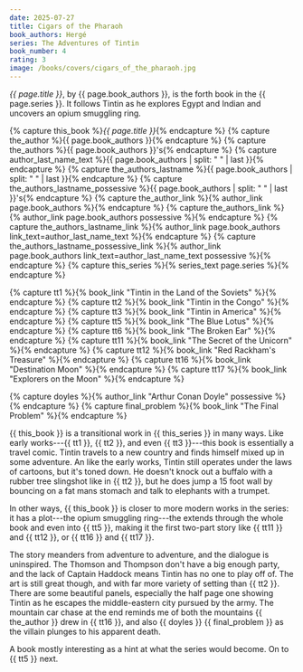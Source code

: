 ```yaml
---
date: 2025-07-27
title: Cigars of the Pharaoh
book_authors: Hergé
series: The Adventures of Tintin
book_number: 4
rating: 3
image: /books/covers/cigars_of_the_pharaoh.jpg
---
```


<cite class="book-title">{{ page.title }}</cite>, by <span
class="author-name">{{ page.book_authors }}</span>, is the forth book in the
<span class="book-series">{{ page.series }}</span>. It follows Tintin as he
explores Egypt and Indian and uncovers an opium smuggling ring.

{% capture this_book %}<cite class="book-title">{{ page.title }}</cite>{% endcapture %}
{% capture the_author %}<span class="author-name">{{ page.book_authors }}</span>{% endcapture %}
{% capture the_authors %}<span class="author-name">{{ page.book_authors }}</span>'s{% endcapture %}
{% capture author_last_name_text %}{{ page.book_authors | split: " " | last }}{% endcapture %}
{% capture the_authors_lastname %}<span class="author-name">{{ page.book_authors | split: " " | last }}</span>{% endcapture %}
{% capture the_authors_lastname_possessive %}<span class="author-name">{{ page.book_authors | split: " " | last }}</span>'s{% endcapture %}
{% capture the_author_link %}{% author_link page.book_authors %}{% endcapture %}
{% capture the_authors_link %}{% author_link page.book_authors possessive %}{% endcapture %}
{% capture the_authors_lastname_link %}{% author_link page.book_authors link_text=author_last_name_text %}{% endcapture %}
{% capture the_authors_lastname_possessive_link %}{% author_link page.book_authors link_text=author_last_name_text possessive %}{% endcapture %}
{% capture this_series %}{% series_text page.series %}{% endcapture %}

{% capture tt1 %}{% book_link "Tintin in the Land of the Soviets" %}{% endcapture %}
{% capture tt2 %}{% book_link "Tintin in the Congo" %}{% endcapture %}
{% capture tt3 %}{% book_link "Tintin in America" %}{% endcapture %}
{% capture tt5 %}{% book_link "The Blue Lotus" %}{% endcapture %}
{% capture tt6 %}{% book_link "The Broken Ear" %}{% endcapture %}
{% capture tt11 %}{% book_link "The Secret of the Unicorn" %}{% endcapture %}
{% capture tt12 %}{% book_link "Red Rackham's Treasure" %}{% endcapture %}
{% capture tt16 %}{% book_link "Destination Moon" %}{% endcapture %}
{% capture tt17 %}{% book_link "Explorers on the Moon" %}{% endcapture %}

{% capture doyles %}{% author_link "Arthur Conan Doyle" possessive %}{% endcapture %} 
{% capture final_problem %}{% book_link "The Final Problem" %}{% endcapture %} 

{{ this_book }} is a transitional work in {{ this_series }} in many ways. Like
early works---{{ tt1 }}, {{ tt2 }}, and even {{ tt3 }}---this book is
essentially a travel comic. Tintin travels to a new country and finds himself
mixed up in some adventure. An like the early works, Tintin still operates
under the laws of cartoons, but it's toned down. He doesn't knock out a
buffalo with a rubber tree slingshot like in {{ tt2 }}, but he does jump a 15
foot wall by bouncing on a fat mans stomach and talk to elephants with a
trumpet.

In other ways, {{ this_book }} is closer to more modern works in the series:
it has a plot---the opium smuggling ring---the extends through the whole book
and even into {{ tt5 }}, making it the first two-part story like {{ tt11 }}
and {{ tt12 }}, or {{ tt16 }} and {{ tt17 }}.

The story meanders from adventure to adventure, and the dialogue is
uninspired. The Thomson and Thompson don't have a big enough party, and the
lack of Captain Haddock means Tintin has no one to play off of. The art is
still great though, and with far more variety of setting than {{ tt2 }}. There
are some beautiful panels, especially the half page one showing Tintin as he
escapes the middle-eastern city pursued by the army. The mountain car chase at
the end reminds me of both the mountains {{ the_author }} drew in {{ tt16 }},
and also {{ doyles }} {{ final_problem }} as the villain plunges to his
apparent death.

A book mostly interesting as a hint at what the series would become. On to {{
tt5 }} next.
